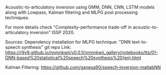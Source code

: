 Acoustic-to-articulatory inversion using GMM, DNN, CNN, LSTM models along with Lowpass, Kalman filtering and MLPG post processing techniques.

For more details check "Complexity-performance trade-off in acoustic-to-articulatory inversion" ISSP 2020.

Sources:
Dependency installation for MLPG technique:
"DNN text-to-speech synthesis" git repo
Link: https://r9y9.github.io/nnmnkwii/v0.0.1/nnmnkwii_gallery/notebooks/tts/01-DNN-based%20statistical%20speech%20synthesis%20(en).html 

Kalman Filtering: https://github.com/ganesa90/speech-inversion-matlabNN
